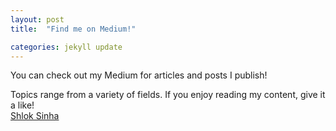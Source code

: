 ```yaml
---
layout: post
title:  "Find me on Medium!"

categories: jekyll update
---
```

You can check out my Medium for articles and posts I publish!

Topics range from a variety of fields. If you enjoy reading my content, give it a like!  
<a href = "https://medium.com/@shlok_sinha"> Shlok Sinha </a>

[jekyll-docs]: https://jekyllrb.com/docs/home
[jekyll-gh]:   https://github.com/jekyll/jekyll
[jekyll-talk]: https://talk.jekyllrb.com/

